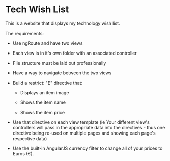 # Tech Wish List

This is a website that displays my technology wish list.

The requirements:

- Use ngRoute and have two views

- Each view is in it's own folder with an associated controller

- File structure must be laid out professionally

- Have a way to navigate between the two views

- Build a restrict: "E" directive that:

    - Displays an item image

    - Shows the item name

    - Shows the item price

- Use that directive on each view template
(ie Your different view's controllers will pass in the appropriate data into the directives - thus one directive being re-used on multiple pages and showing each page's respective data)

- Use the built-in AngularJS currency filter to change all of your prices to Euros (€).
